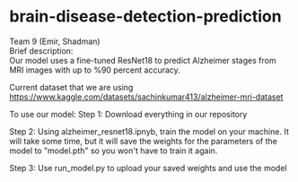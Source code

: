 # brain-disease-detection-prediction
Team 9 (Emir, Shadman)  
Brief description:  
Our model uses a fine-tuned ResNet18 to predict Alzheimer stages from MRI images with up to %90 percent accuracy.

Current dataset that we are using
https://www.kaggle.com/datasets/sachinkumar413/alzheimer-mri-dataset

To use our model: 
Step 1:
Download everything in our repository

Step 2: 
Using alzheimer_resnet18.ipnyb, train the model on your machine. It will take some time, but it will save the weights for the parameters of the model to "model.pth" so you won't have to train it again. 

Step 3: 
Use run_model.py to upload your saved weights and use the model
